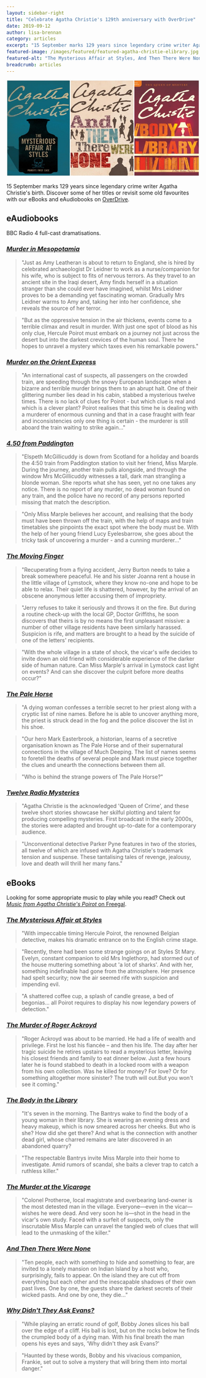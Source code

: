 ```yaml
---
layout: sidebar-right
title: "Celebrate Agatha Christie's 129th anniversary with OverDrive"
date: 2019-09-12
author: lisa-brennan
category: articles
excerpt: "15 September marks 129 years since legendary crime writer Agatha Christie's birth. Discover some of her titles or revisit some old favourites with our eBooks and eAudiobooks on OverDrive."
featured-image: /images/featured/featured-agatha-christie-elibrary.jpg
featured-alt: "The Mysterious Affair at Styles, And Then There Were None, The Body in the Library"
breadcrumb: articles
---
```


![The Mysterious Affair at Styles, And Then There Were None, The Body in the Library](/images/featured/featured-agatha-christie-elibrary.jpg)

15 September marks 129 years since legendary crime writer Agatha Christie's birth. Discover some of her titles or revisit some old favourites with our eBooks and eAudiobooks on [OverDrive](/elibrary/overdrive/).

## eAudiobooks

BBC Radio 4 full-cast dramatisations.

### [<cite>Murder in Mesopotamia</cite>](https://suffolklibraries.freegalmusic.com/search-page/agatha%2520christie/albums/887845598769/2)

> "Just as Amy Leatheran is about to return to England, she is hired by celebrated archaeologist Dr Leidner to work as a nurse/companion for his wife, who is subject to fits of nervous terrors. As they travel to an ancient site in the Iraqi desert, Amy finds herself in a situation stranger than she could ever have imagined, whilst Mrs Leidner proves to be a demanding yet fascinating woman. Gradually Mrs Leidner warms to Amy and, taking her into her confidence, she reveals the source of her terror.

> "But as the oppressive tension in the air thickens, events come to a terrible climax and result in murder. With just one spot of blood as his only clue, Hercule Poirot must embark on a journey not just across the desert but into the darkest crevices of the human soul. There he hopes to unravel a mystery which taxes even his remarkable powers."

### [<cite>Murder on the Orient Express</cite>](https://suffolklibraries.overdrive.com/media/453657)

> "An international cast of suspects, all passengers on the crowded train, are speeding through the snowy European landscape when a bizarre and terrible murder brings them to an abrupt halt. One of their glittering number lies dead in his cabin, stabbed a mysterious twelve times. There is no lack of clues for Poirot - but which clue is real and which is a clever plant? Poirot realises that this time he is dealing with a murderer of enormous cunning and that in a case fraught with fear and inconsistencies only one thing is certain - the murderer is still aboard the train waiting to strike again..."

### [<cite>4.50 from Paddington</cite>](https://suffolklibraries.overdrive.com/media/456705)

> "Elspeth McGillicuddy is down from Scotland for a holiday and boards the 4:50 train from Paddington station to visit her friend, Miss Marple. During the journey, another train pulls alongside, and through the window Mrs McGillicuddy witnesses a tall, dark man strangling a blonde woman. She reports what she has seen, yet no one takes any notice. There is no report of any murder, no dead woman found on any train, and the police have no record of any persons reported missing that match the description.

> "Only Miss Marple believes her account, and realising that the body must have been thrown off the train, with the help of maps and train timetables she pinpoints the exact spot where the body must be. With the help of her young friend Lucy Eyelesbarrow, she goes about the tricky task of uncovering a murder - and a cunning murderer..."

### [<cite>The Moving Finger</cite>](https://suffolklibraries.overdrive.com/media/453680)

> "Recuperating from a flying accident, Jerry Burton needs to take a break somewhere peaceful. He and his sister Joanna rent a house in the little village of Lymstock, where they know no-one and hope to be able to relax. Their quiet life is shattered, however, by the arrival of an obscene anonymous letter accusing them of impropriety.

> "Jerry refuses to take it seriously and throws it on the fire. But during a routine check-up with the local GP, Doctor Griffiths, he soon discovers that theirs is by no means the first unpleasant missive: a number of other village residents have been similarly harassed. Suspicion is rife, and matters are brought to a head by the suicide of one of the letters' recipients.

> "With the whole village in a state of shock, the vicar's wife decides to invite down an old friend with considerable experience of the darker side of human nature. Can Miss Marple's arrival in Lymstock cast light on events? And can she discover the culprit before more deaths occur?"

### [<cite>The Pale Horse</cite>](https://suffolklibraries.overdrive.com/media/3032862)

> "A dying woman confesses a terrible secret to her priest along with a cryptic list of nine names. Before he is able to uncover anything more, the priest is struck dead in the fog and the police discover the list in his shoe.

> "Our hero Mark Easterbrook, a historian, learns of a secretive organisation known as The Pale Horse and of their supernatural connections in the village of Much Deeping. The list of names seems to foretell the deaths of several people and Mark must piece together the clues and unearth the connections between them all.

> "Who is behind the strange powers of The Pale Horse?"

### [<cite>Twelve Radio Mysteries</cite>](https://suffolklibraries.overdrive.com/media/3031634)

> "Agatha Christie is the acknowledged 'Queen of Crime', and these twelve short stories showcase her skilful plotting and talent for producing compelling mysteries. First broadcast in the early 2000s, the stories were adapted and brought up-to-date for a contemporary audience.

> "Unconventional detective Parker Pyne features in two of the stories, all twelve of which are infused with Agatha Christie's trademark tension and suspense. These tantalising tales of revenge, jealousy, love and death will thrill her many fans."

## eBooks

Looking for some appropriate music to play while you read? Check out [<cite>Music from Agatha Christie's Poirot</cite> on Freegal](https://suffolklibraries.freegalmusic.com/search-page/agatha%2520christie/albums/887845598769/2).

### [<cite>The Mysterious Affair at Styles</cite>](https://suffolklibraries.overdrive.com/media/38658)

> "With impeccable timing Hercule Poirot, the renowned Belgian detective, makes his dramatic entrance on to the English crime stage.

> "Recently, there had been some strange goings on at Styles St Mary. Evelyn, constant companion to old Mrs Inglethorp, had stormed out of the house muttering something about 'a lot of sharks'. And with her, something indefinable had gone from the atmosphere. Her presence had spelt security; now the air seemed rife with suspicion and impending evil.

> "A shattered coffee cup, a splash of candle grease, a bed of begonias... all Poirot requires to display his now legendary powers of detection."

### [<cite>The Murder of Roger Ackroyd</cite>](https://suffolklibraries.overdrive.com/media/38657)

> "Roger Ackroyd was about to be married. He had a life of wealth and privilege. First he lost his fiancée – and then his life. The day after her tragic suicide he retires upstairs to read a mysterious letter, leaving his closest friends and family to eat dinner below. Just a few hours later he is found stabbed to death in a locked room with a weapon from his own collection. Was he killed for money? For love? Or for something altogether more sinister? The truth will out.But you won't see it coming."

### [<cite>The Body in the Library</cite>](https://suffolklibraries.overdrive.com/media/38625)

> "It's seven in the morning. The Bantrys wake to find the body of a young woman in their library. She is wearing an evening dress and heavy makeup, which is now smeared across her cheeks. But who is she? How did she get there? And what is the connection with another dead girl, whose charred remains are later discovered in an abandoned quarry?

> "The respectable Bantrys invite Miss Marple into their home to investigate. Amid rumors of scandal, she baits a clever trap to catch a ruthless killer."

### [<cite>The Murder at the Vicarage</cite>](https://suffolklibraries.overdrive.com/media/38624)

> "Colonel Protheroe, local magistrate and overbearing land-owner is the most detested man in the village. Everyone—even in the vicar—wishes he were dead. And very soon he is—shot in the head in the vicar's own study. Faced with a surfeit of suspects, only the inscrutable Miss Marple can unravel the tangled web of clues that will lead to the unmasking of the killer."

### [<cite>And Then There Were None</cite>](https://suffolklibraries.overdrive.com/media/55676)

> "Ten people, each with something to hide and something to fear, are invited to a lonely mansion on Indian Island by a host who, surprisingly, fails to appear. On the island they are cut off from everything but each other and the inescapable shadows of their own past lives. One by one, the guests share the darkest secrets of their wicked pasts. And one by one, they die..."

### [<cite>Why Didn't They Ask Evans?</cite>](https://suffolklibraries.overdrive.com/media/465442)

> "While playing an erratic round of golf, Bobby Jones slices his ball over the edge of a cliff. His ball is lost, but on the rocks below he finds the crumpled body of a dying man. With his final breath the man opens his eyes and says, 'Why didn't they ask Evans?'

> "Haunted by these words, Bobby and his vivacious companion, Frankie, set out to solve a mystery that will bring them into mortal danger."

